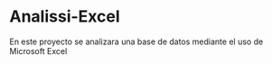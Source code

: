 # Analissi-Excel
En este proyecto se analizara una base de datos mediante el uso de Microsoft Excel
